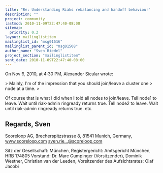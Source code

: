 ```yaml
---
title: "Re: Understanding Riaks rebalancing and handoff behaviour"
description: ""
project: community
lastmod: 2010-11-09T22:47:40-08:00
sitemap:
  priority: 0.2
layout: mailinglistitem
mailinglist_id: "msg01516"
mailinglist_parent_id: "msg01508"
author_name: "Sven Riedel"
project_section: "mailinglistitem"
sent_date: 2010-11-09T22:47:40-08:00
---
```


On Nov 9, 2010, at 4:30 PM, Alexander Sicular wrote:

&gt; Mainly, I'm of the impression that you should join/leave a cluster one
&gt; node at a time.
&gt; 

Of course that is what I did when I told all nodes to join/leave.
Tell node1 to leave. Wait until riak-admin ringready returns true.
Tell node2 to leave. Wait until riak-admin ringready returns true.
etc.

Regards,
Sven
------------------------------------------
Scoreloop AG, Brecherspitzstrasse 8, 81541 Munich, Germany, www.scoreloop.com
sven.rie...@scoreloop.com

Sitz der Gesellschaft: München, Registergericht: Amtsgericht München, HRB 
174805 
Vorstand: Dr. Marc Gumpinger (Vorsitzender), Dominik Westner, Christian van der 
Leeden, Vorsitzender des Aufsichtsrates: Olaf Jacobi 

